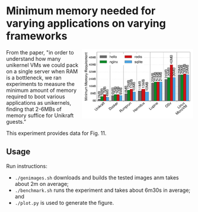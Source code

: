 # Minimum memory needed for varying applications on varying frameworks

<img align="right" src="../../plots/fig_11_compare-min-mem.svg" width="300" />

From the paper, "in order to understand how many unikernel VMs we could pack on
a single server when RAM is a bottleneck, we ran experiments to measure the
minimum amount of memory required to boot various applications as unikernels,
finding that 2-6MBs of memory suffice for Unikraft guests."

This experiment provides data for Fig. 11.

## Usage

Run instructions:

 * `./genimages.sh` downloads and builds the tested images anm takes about 2m
   on average;
 * `./benchmark.sh` runs the experiment and takes about 6m30s in average; and
 * `./plot.py` is used to generate the figure.
